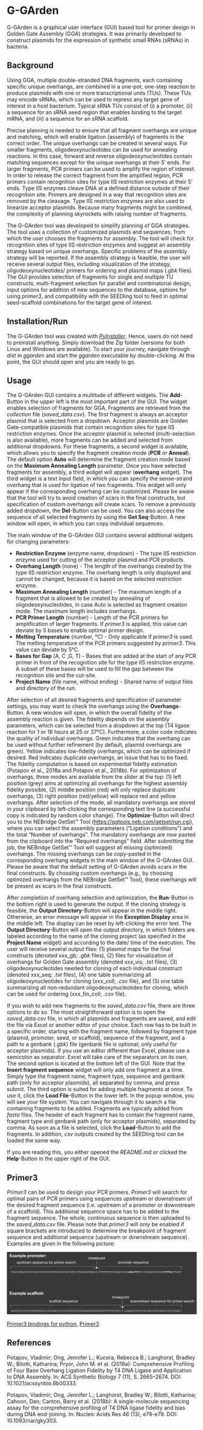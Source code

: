 # G-GArden

G-GArden is a graphical user interface (GUI) based tool for primer design in Golden Gate Assembly (GGA) strategies. It was primarily developed to construct plasmids for the expression of synthetic small RNAs (sRNAs) in bacteria.

## Background
Using GGA, multiple double-stranded DNA fragments, each containing specific unique overhangs, are combined in a one-pot, one-step reaction to produce plasmids with one or more transcriptional units (TUs). These TUs may encode sRNAs, which can be used to repress any target gene of interest in a host bacterium. Typical sRNA TUs consist of (i) a promoter, (ii) a sequence for an sRNA seed region that enables binding to the target mRNA, and (iii) a sequence for an sRNA scaffold.

Precise planning is needed to ensure that all fragment overhangs are unique and matching, which will enable ligation (assembly) of fragments in the correct order. The unique overhangs can be created in several ways. For smaller fragments, oligodeoxynucleotides can be used for annealing reactions. In this case, forward and reverse oligodeoxynucleotides contain matching sequences except for the unique overhangs at their 5’ ends. For larger fragments, PCR primers can be used to amplify the region of interest. In order to release the correct fragment from the amplified region, PCR primers contain recognition sites for type IIS restriction enzymes at their 5’ ends. Type IIS enzymes cleave DNA at a defined distance outside of their recognition site. Primers are designed in a way that recognition sites are removed by the cleavage. Type IIS restriction enzymes are also used to linearize acceptor plasmids. Because many fragments might be combined, the complexity of planning skyrockets with raising number of fragments.

The G-GArden tool was developed to simplify planning of GGA strategies. The tool uses a collection  of customized plasmids and sequences, from which the user chooses the fragments for assembly. The tool will check for recognition sites of type IIS restriction enzymes and suggest an assembly strategy based on unique overhangs. Specific problems of the assembly strategy will be reported. If the assembly strategy is feasible, the user will receive several output files, including visualization of the strategy, oligodeoxynucleotides/ primers for ordering and plasmid maps (*.gbk* files). The GUI provides selection of fragments for single and multiple TU constructs, multi-fragment selection for parallel and combinatorial design, input options for addition of new sequences to the database, options for using *primer3*, and compatibility with the SEEDling tool to feed in optimal seed-scaffold combinations for the target gene of interest.


## Installation/Run
The G-GArden tool was created with [*PyInstaller*](https://pyinstaller.org/en/stable/). Hence, users do not need to preinstall anything. Simply download the Zip folder (versions for both Linux and Windows are available). To start your journey, navigate through *dist* in *ggarden* and start the *ggarden* executable by double-clicking. At this point, the GUI should open and you are ready to go.


## Usage
The G-GArden GUI contains a multitude of different widgets. The **Add**-Button in the upper left is the most important part of the GUI. The widget enables selection of fragments for GGA. Fragments are retrieved from the *collection* file (*saved_data.csv*). The first fragment is always an acceptor plasmid that is selected from a dropdown. Acceptor plasmids are Golden Gate-compatible plasmids that contain recognition sites for type IIS restriction enzymes. Once the acceptor plasmid is selected (multi-selection is also available), more fragments can be added and selected from additional dropdowns. For these fragments, a second widget is available, which allows you to specify the fragment creation mode (**PCR** or **Anneal**). The default option **Auto** will determine the fragment creation mode based on the **Maximum Annealing Length** parameter. Once you have selected fragments for assembly, a third widget will appear (**overhang** widget). The third widget is a text input field, in which you can specify the sense-strand overhang that is used for ligation of two fragments. This widget will only appear if the corresponding overhang can be customized. Please be aware that the tool will try to avoid creation of scars in the final constructs, but specification of custom overhangs will create scars. To remove a previously added dropdown, the **Del**-Button can be used. You can also access the sequence of all selected fragments by using the **Get Seq**-Button. A new window will open, in which you can copy individual sequences.

The main window of the G-GArden GUI contains several additional widgets for changing parameters:
-	**Restriction Enzyme** (enzyme name, dropdown) - The type IIS restriction enzyme used for cutting of the acceptor plasmid and PCR products.
-	**Overhang Length** (none) - The length of the overhangs created by the type IIS restriction enzyme. The overhang length is only displayed and cannot be changed, because it is based on the selected restriction enzyme.
-	**Maximum Annealing Length** (number) - The maximum length of a fragment that is allowed to be created by annealing of oligodeoxynucleotides, in case Auto is selected as fragment creation mode. The maximum length includes overhangs.
-	**PCR Primer Length** (number) - Length of the PCR primers for amplification of larger fragments. If *primer3* is applied, this value can deviate by 5 bases to enable optimal primer design.
-	**Melting Temperature** (number, °C) - Only applicable if *primer3* is used. The melting temperature of the PCR primers suggested by *primer3*. This value can deviate by 5°C.
-	**Bases for Gap** (A, C ,G, T) - Bases that are added at the start of any PCR primer in front of the recognition site for the type IIS restriction enzyme. A subset of these bases will be used to fill the gap between the recognition site and the cut-site.
-	**Project Name** (file name, without ending) - Shared name of output files and directory of the run.

After selection of all desired fragments and specification of parameter settings, you may want to check the overhangs using the **Overhangs**-Button. A new window will open, in which the overall fidelity of the assembly reaction is given. The fidelity depends on the assembly parameters, which can be selected from a dropdown at the top (T4 ligase reaction for 1 or 18 hours at 25 or 37°C). Furthermore, a color code indicates the quality of individual overhangs. Green indicates that the overhang can be used without further refinement (by default, plasmid overhangs are green). Yellow indicates low-fidelity overhangs, which can be optimized if desired. Red indicates duplicate overhangs, an issue that has to be fixed. The fidelity computation is based on experimental fidelity estimation (Potapov et al., 2018a and Potapov et al., 2018b). For optimization of overhangs, three modes are available from the slider at the top: (1) left position (grey) aims at optimizing all overhangs for the highest assembly fidelity possible, (2) middle position (red) will only replace duplicate overhangs, (3) right position (red/yellow) will replace red and yellow overhangs. After selection of the mode, all mandatory overhangs are stored in your clipboard by left-clicking the corresponding text line (a successful copy is indicated by random color change). The **Optimize**-Button will direct you to the NEBridge GetSet™ Tool (https://ggtools.neb.com/getset/run.cgi), where you can select the assembly parameters (“Ligation conditions”) and the total “Number of overhangs”. The mandatory overhangs are now pasted from the clipboard into the “Required overhangs” field. After submitting the job, the NEBridge GetSet™ Tool will suggest all missing (optimized) overhangs. The missing overhangs can be copy-pasted in the corresponding overhang widgets in the main window of the G-GArden GUI. Please be aware that the default setting of G-GArden avoids scars in the final constructs. By choosing custom overhangs (e.g., by choosing optimized overhangs from the NEBridge GetSet™ Tool), these overhangs will be present as scars in the final constructs.

After completion of overhang selection and optimization, the **Run**-Button in the bottom right is used to generate the output. If the cloning strategy is feasible, the **Output Directory**-Button will appear in the middle right. Otherwise, an error message will appear in the **Exception Display** area in the middle left. The display can be reset by left-clicking the error text. The **Output Directory**-Button will open the output directory, in which folders are labeled according to the name of the cloning project (as specified in the **Project Name** widget) and according to the date/ time of the execution. The user will receive several output files: (1) plasmid maps for the final constructs (denoted xxx_gb; *.gbk* files), (2) files for visualization of overhangs for Golden Gate assembly (denoted xxx_vis; *.txt* files), (3) oligodeoxynucleotides needed for cloning of each individual construct (denoted xxx_seq; *.txt* files), (4) one table summarizing all oligodeoxynucleotides for cloning (xxx_coll; *.csv* file), and (5) one table summarizing all non-redundant oligodeoxynucleotides for cloning, which can be used for ordering (xxx_fin_coll; *.csv* file).

If you wish to add new fragments to the *saved_data.csv* file, there are three options to do so. The most straightforward option is to open the *saved_data.csv* file, in which all plasmids and fragments are saved, and edit the file via Excel or another editor of your choice. Each row has to be built in a specific order, starting with the fragment name, followed by fragment type (plasmid, promoter, seed, or scaffold), sequence of the fragment, and a path to a genbank (*.gbk*) file (genbank file is optional; only useful for acceptor plasmids). If you use an editor different than Excel, please use a semicolon as separator. Excel will take care of the separators on its own. The second option is located at the bottom left of the GUI. Note that the **Insert fragment sequence** widget will only add one fragment at a time. Simply type the fragment name, fragment type, sequence and genbank path (only for acceptor plasmids), all separated by comma, and press submit. The third option is suited for adding multiple fragments at once. To use it, click the **Load File**-Button in the lower left. In the popup window, you will see your file system. You can navigate through it to search a file containing fragments to be added. Fragments are typically added from *fasta* files. The header of each fragment has to contain the fragment name, fragment type and genbank path (only for acceptor plasmids), separated by comma. As soon as a file is selected, click the **Load**-Button to add the fragments. In addition, *csv* outputs created by the SEEDling tool can be loaded the same way.

If you are reading this, you either opened the *README.md* or clicked the **Help**-Button in the upper right of the GUI.

## Primer3
*Primer3* can be used to design your PCR primers. *Primer3* will search for optimal pairs of PCR primers using sequences upstream or downstream of the desired fragment sequence (i.e. upstream of a promoter or downstream of a scaffold). This additional sequence space has to be added to the fragment sequence. The whole, continuous sequence is then uploaded to the *saved_data.csv* file. Please note that *primer3* will only be enabled if square brackets are introduced to determine the breakpoint of fragment sequence and additional sequence (upstream or downstream sequence). Examples are given in the following picture:

![Primer3 usage](./ReadMe_graphics/primer_3_usage.png?raw=true)

[Primer3 bindings for python](https://github.com/libnano/primer3-py), [Primer3](https://github.com/primer3-org)

## References
Potapov, Vladimir; Ong, Jennifer L.; Kucera, Rebecca B.; Langhorst, Bradley W.; Bilotti, Katharina; Pryor, John M. et al. (2018a): Comprehensive Profiling of Four Base Overhang Ligation Fidelity by T4 DNA Ligase and Application to DNA Assembly. In: ACS Synthetic Biology 7 (11), S. 2665–2674. DOI: 10.1021/acssynbio.8b00333.

Potapov, Vladimir; Ong, Jennifer L.; Langhorst, Bradley W.; Bilotti, Katharina; Cahoon, Dan; Canton, Barry et al. (2018b): A single-molecule sequencing assay for the comprehensive profiling of T4 DNA ligase fidelity and bias during DNA end-joining. In: Nucleic Acids Res 46 (13), e79-e79. DOI: 10.1093/nar/gky303.
